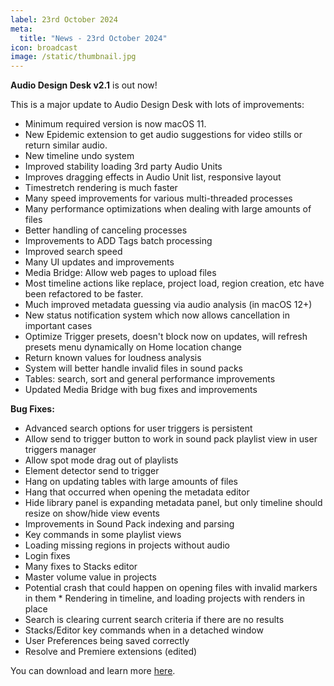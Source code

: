 ```yaml
---
label: 23rd October 2024
meta:
  title: "News - 23rd October 2024"
icon: broadcast
image: /static/thumbnail.jpg
---
```


**Audio Design Desk v2.1** is out now!

This is a major update to Audio Design Desk with lots of improvements:

- Minimum required version is now macOS 11.
- New Epidemic extension to get audio suggestions for video stills or return similar audio.
- New timeline undo system
- Improved stability loading 3rd party Audio Units
- Improves dragging effects in Audio Unit list, responsive layout
- Timestretch rendering is much faster
- Many speed improvements for various multi-threaded processes
- Many performance optimizations when dealing with large amounts of files
- Better handling of canceling processes
- Improvements to ADD Tags batch processing
- Improved search speed
- Many UI updates and improvements
- Media Bridge: Allow web pages to upload files
- Most timeline actions like replace, project load, region creation, etc have been refactored to be faster.
- Much improved metadata guessing via audio analysis (in macOS 12+)
- New status notification system which now allows cancellation in important cases
- Optimize Trigger presets, doesn't block now on updates, will refresh presets menu dynamically on Home location change
- Return known values for loudness analysis
- System will better handle invalid files in sound packs
- Tables: search, sort and general performance improvements
- Updated Media Bridge with bug fixes and improvements

**Bug Fixes:**

- Advanced search options for user triggers is persistent
- Allow send to trigger button to work in sound pack playlist view in user triggers manager
- Allow spot mode drag out of playlists
- Element detector send to trigger
- Hang on updating tables with large amounts of files
- Hang that occurred when opening the metadata editor
- Hide library panel is expanding metadata panel, but only timeline should resize on show/hide view events
- Improvements in Sound Pack indexing and parsing
- Key commands in some playlist views
- Loading missing regions in projects without audio
- Login fixes
- Many fixes to Stacks editor
- Master volume value in projects
- Potential crash that could happen on opening files with invalid markers in them * Rendering in timeline, and loading projects with renders in place
- Search is clearing current search criteria if there are no results
- Stacks/Editor key commands when in a detached window
- User Preferences being saved correctly
- Resolve and Premiere extensions (edited)

You can download and learn more [here](https://add.app).